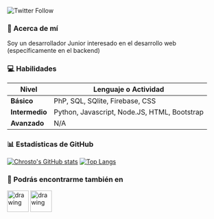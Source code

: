 ![Twitter Follow](https://img.shields.io/twitter/follow/akachrosto?style=social)

### 👔 Acerca de mí 
Soy un desarrollador Junior interesado en el desarrollo web (específicamente en el backend)

### 💻 Habilidades

| **Nivel** | **Lenguaje o Actividad** |
| ------------- | ------------- |
| **Básico** | PhP, SQL, SQlite, Firebase, CSS |
| **Intermedio** | Python, Javascript, Node.JS, HTML, Bootstrap|
| **Avanzado** | N/A |

### 📊 Estadísticas de GitHub
[![Chrosto's GitHub stats](https://github-readme-stats.vercel.app/api?username=akachrosto&show_icons=true&theme=blueberry&count_private=true&hide=prs,issues&hide_border=true&locale=es&include_all_commits=true)](https://github.com/anuraghazra/github-readme-stats)
[![Top Langs](https://github-readme-stats.vercel.app/api/top-langs/?username=akachrosto&layout=compact&theme=blueberry&hide_border=true&locale=es&count_private=true)](https://github.com/anuraghazra/github-readme-stats)

### 👻 Podrás encontrarme también en

<a href="https://dev.to/chrosto" target="_blank"><img src="https://d2fltix0v2e0sb.cloudfront.net/dev-rainbow.png" alt="drawing" width="50"/></a>
<a href="https://instagram.com/akachrosto" target="_blank"><img src="https://iconape.com/wp-content/files/ak/70032/svg/instagram-2-1.svg" alt="drawing" width="50"/>
